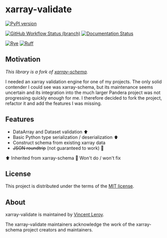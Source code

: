 # xarray-validate

[![PyPI version](https://img.shields.io/pypi/v/xarray-validate?color=blue)](https://pypi.org/project/xarray-validate)

[![GitHub Workflow Status (branch)](https://img.shields.io/github/actions/workflow/status/leroyvn/xarray-validate/ci.yml?branch=main)](https://github.com/leroyvn/xarray-validate/actions/workflows/ci.yml)
[![Documentation Status](https://img.shields.io/readthedocs/xarray-validate)](https://xarray-validate.readthedocs.io)

[![Rye](https://img.shields.io/endpoint?url=https://raw.githubusercontent.com/mitsuhiko/rye/main/artwork/badge.json)](https://rye-up.com)
[![Ruff](https://img.shields.io/endpoint?url=https://raw.githubusercontent.com/astral-sh/ruff/main/assets/badge/v2.json)](https://github.com/astral-sh/ruff)

## Motivation

*This library is a fork of
[xarray-schema](https://github.com/xarray-contrib/xarray-schema).*

I needed an xarray validation engine for one of my projects. The only solid
contender I could see was xarray-schema, but its maintenance seems uncertain and
its integration into the much larger Pandera project was not progressing quickly
enough for me. I therefore decided to fork the project, refactor it and add the
features I was missing.

## Features

* DataArray and Dataset validation ⬆️
* Basic Python type serialization / deserialization ⬆️
* Construct schema from existing xarray data
* ~~JSON roundtrip~~ (not guaranteed to work) 🚫

⬆️ Inherited from xarray-schema
🚫 Won't do / won't fix

## License

This project is distributed under the terms of the
[MIT license](https://choosealicense.com/licenses/mit/).

## About

xarray-validate is maintained by [Vincent Leroy](https://github.com/leroyvn).

The xarray-validate maintainers acknowledge the work of the xarray-schema
project creators and maintainers.
